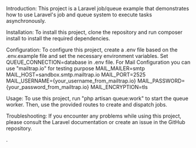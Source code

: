 Introduction: 
    This project is a Laravel job/queue example that demonstrates how to use Laravel's job and queue system to execute tasks asynchronously.

Installation:
    To install this project, clone the repository and run composer install to install the required dependencies.

Configuration:
    To configure this project, create a .env file based on the .env.example file and set the necessary environment variables.
    Set QUEUE_CONNECTION=database in .env file.
    For Mail Configuration you can use "mailtrap.io" for testing purpose
        MAIL_MAILER=smtp
        MAIL_HOST=sandbox.smtp.mailtrap.io
        MAIL_PORT=2525
        MAIL_USERNAME={your_username_from_mailtrap.io}
        MAIL_PASSWORD={your_password_from_mailtrap.io}
        MAIL_ENCRYPTION=tls

Usage:
    To use this project, run "php artisan queue:work" to start the queue worker. Then, use the provided routes to create and dispatch jobs.

Troubleshooting:
    If you encounter any problems while using this project, please consult the Laravel documentation or create an issue in the GitHub repository.

.
